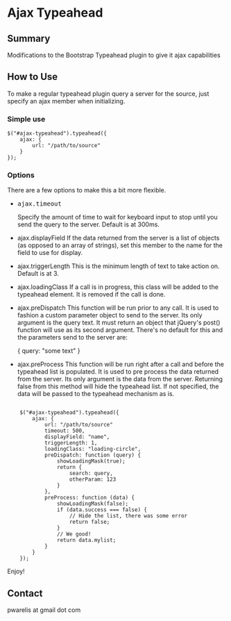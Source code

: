 Ajax Typeahead
============

Summary
-------

Modifications to the Bootstrap Typeahead plugin to give it ajax capabilities

How to Use
----------

To make a regular typeahead plugin query a server for the source, just specify an ajax member when initializing.

### Simple use

	$("#ajax-typeahead").typeahead({
		ajax: {
			url: "/path/to/source"
		}
	});

### Options

There are a few options to make this a bit more flexible.

- <pre>ajax.timeout</pre>
  Specify the amount of time to wait for keyboard input to stop until you send the query to the server. Default is at 300ms.

- ajax.displayField
  If the data returned from the server is a list of objects (as opposed to an array of strings), set this member to the name for the field to use for display.

- ajax.triggerLength
  This is the minimum length of text to take action on. Default is at 3.

- ajax.loadingClass
  If a call is in progress, this class will be added to the typeahead element. It is removed if the call is done.

- ajax.preDispatch
  This function will be run prior to any call. It is used to fashion a custom parameter object to send to the server. Its only argument is the query text. It must return an object that jQuery's post() function will use as its second argument. There's no default for this and the parameters send to the server are:
  
	{ query: "some text" }

- ajax.preProcess
  This function will be run right after a call and before the typeahead list is populated. It is used to pre process the data returned from the server. Its only argument is the data from the server. Returning false from this method will hide the typeahead list. If not specified, the data will be passed to the typeahead mechanism as is.

<code>
	$("#ajax-typeahead").typeahead({
		ajax: {
			url: "/path/to/source"
			timeout: 500,
			displayField: "name",
			triggerLength: 1,
			loadingClass: "loading-circle",
			preDispatch: function (query) {
				showLoadingMask(true);
				return {
					search: query,
					otherParam: 123
				}
			},
			preProcess: function (data) {
				showLoadingMask(false);
				if (data.success === false) {
					// Hide the list, there was some error
					return false;
				}
				// We good!
				return data.mylist;
			}
		}
	});
</code>

Enjoy!
 
Contact
-------

pwarelis at gmail dot com
